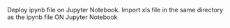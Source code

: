 Deploy ipynb file on Jupyter Notebook.
Import xls file in the same directory as the ipynb file ON Jupyter Notebook